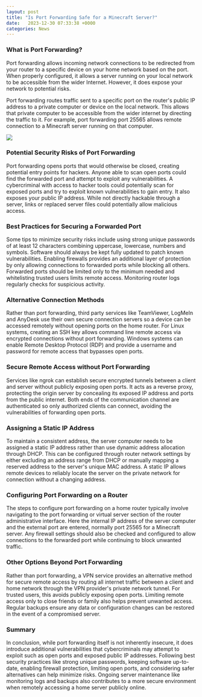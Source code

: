 ```yaml
---
layout: post
title: "Is Port Forwarding Safe for a Minecraft Server?"
date:   2023-12-30 07:33:38 +0000
categories: News
---
```

### What is Port Forwarding?

Port forwarding allows incoming network connections to be redirected from your router to a specific device on your home network based on the port. When properly configured, it allows a server running on your local network to be accessible from the wider Internet. However, it does expose your network to potential risks. 

Port forwarding routes traffic sent to a specific port on the router's public IP address to a private computer or device on the local network. This allows that private computer to be accessible from the wider internet by directing the traffic to it. For example, port forwarding port 25565 allows remote connection to a Minecraft server running on that computer.


![](https://www.wikihow.com/images/d/d1/Portforward-Minecraft-Step-25.jpg)
### Potential Security Risks of Port Forwarding

Port forwarding opens ports that would otherwise be closed, creating potential entry points for hackers. Anyone able to scan open ports could find the forwarded port and attempt to exploit any vulnerabilities. A cybercriminal with access to hacker tools could potentially scan for exposed ports and try to exploit known vulnerabilities to gain entry. It also exposes your public IP address. While not directly hackable through a server, links or replaced server files could potentially allow malicious access.

### Best Practices for Securing a Forwarded Port

Some tips to minimize security risks include using strong unique passwords of at least 12 characters combining uppercase, lowercase, numbers and symbols. Software should always be kept fully updated to patch known vulnerabilities. Enabling firewalls provides an additional layer of protection by only allowing connections to forwarded ports while blocking all others. Forwarded ports should be limited only to the minimum needed and whitelisting trusted users limits remote access. Monitoring router logs regularly checks for suspicious activity.

### Alternative Connection Methods

Rather than port forwarding, third party services like TeamViewer, LogMeIn and AnyDesk use their own secure connection servers so a device can be accessed remotely without opening ports on the home router. For Linux systems, creating an SSH key allows command line remote access via encrypted connections without port forwarding. Windows systems can enable Remote Desktop Protocol (RDP) and provide a username and password for remote access that bypasses open ports.

### Secure Remote Access without Port Forwarding 

Services like ngrok can establish secure encrypted tunnels between a client and server without publicly exposing open ports. It acts as a reverse proxy, protecting the origin server by concealing its exposed IP address and ports from the public internet. Both ends of the communication channel are authenticated so only authorized clients can connect, avoiding the vulnerabilities of forwarding open ports.

### Assigning a Static IP Address

To maintain a consistent address, the server computer needs to be assigned a static IP address rather than use dynamic address allocation through DHCP. This can be configured through router network settings by either excluding an address range from DHCP or manually mapping a reserved address to the server's unique MAC address. A static IP allows remote devices to reliably locate the server on the private network for connection without a changing address.

### Configuring Port Forwarding on a Router

The steps to configure port forwarding on a home router typically involve navigating to the port forwarding or virtual server section of the router administrative interface. Here the internal IP address of the server computer and the external port are entered, normally port 25565 for a Minecraft server. Any firewall settings should also be checked and configured to allow connections to the forwarded port while continuing to block unwanted traffic.

### Other Options Beyond Port Forwarding

Rather than port forwarding, a VPN service provides an alternative method for secure remote access by routing all internet traffic between a client and home network through the VPN provider's private network tunnel. For trusted users, this avoids publicly exposing open ports. Limiting remote access only to close friends or family also helps prevent unwanted access. Regular backups ensure any data or configuration changes can be restored in the event of a compromised server.

### Summary 

In conclusion, while port forwarding itself is not inherently insecure, it does introduce additional vulnerabilities that cybercriminals may attempt to exploit such as open ports and exposed public IP addresses. Following best security practices like strong unique passwords, keeping software up-to-date, enabling firewall protection, limiting open ports, and considering safer alternatives can help minimize risks. Ongoing server maintenance like monitoring logs and backups also contributes to a more secure environment when remotely accessing a home server publicly online.